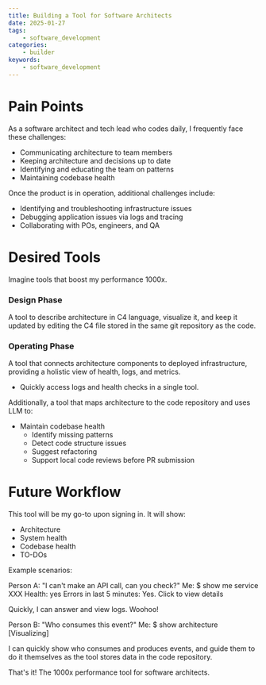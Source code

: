 ```yaml
---
title: Building a Tool for Software Architects
date: 2025-01-27
tags:
    - software_development
categories:
    - builder
keywords:
    - software_development
---
```


# Pain Points

As a software architect and tech lead who codes daily, I frequently face these challenges:

* Communicating architecture to team members
* Keeping architecture and decisions up to date
* Identifying and educating the team on patterns
* Maintaining codebase health

Once the product is in operation, additional challenges include:
* Identifying and troubleshooting infrastructure issues
* Debugging application issues via logs and tracing
* Collaborating with POs, engineers, and QA

# Desired Tools

Imagine tools that boost my performance 1000x.

### Design Phase
A tool to describe architecture in C4 language, visualize it, and keep it updated by editing the C4 file stored in the same git repository as the code.

### Operating Phase
A tool that connects architecture components to deployed infrastructure, providing a holistic view of health, logs, and metrics.

  * Quickly access logs and health checks in a single tool.

Additionally, a tool that maps architecture to the code repository and uses LLM to:

  * Maintain codebase health
    * Identify missing patterns
    * Detect code structure issues
    * Suggest refactoring
    * Support local code reviews before PR submission

# Future Workflow

This tool will be my go-to upon signing in. It will show:

* Architecture
* System health
* Codebase health
* TO-DOs

Example scenarios:

Person A: "I can't make an API call, can you check?"
Me: 
    $ show me service XXX
    Health: yes
    Errors in last 5 minutes: Yes. Click to view details

Quickly, I can answer and view logs. Woohoo!

Person B: "Who consumes this event?"
Me: 
    $ show architecture
    [Visualizing]

I can quickly show who consumes and produces events, and guide them to do it themselves as the tool stores data in the code repository.

That's it! The 1000x performance tool for software architects.

